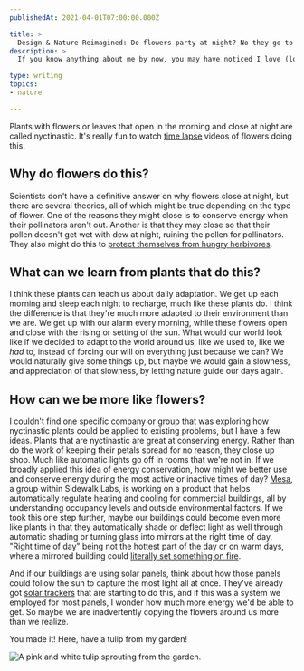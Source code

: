 ```yaml
---
publishedAt: 2021-04-01T07:00:00.000Z

title: >
  Design & Nature Reimagined: Do flowers party at night? No they go to bed early.
description: >
  If you know anything about me by now, you may have noticed I love (love) plants. I love growing my garden, and spend a lot of time watching the flowers. If you've ever done this, you may have noticed that some of your flowers close at night. Purple shamrocks, tulips, lotus, morning glory, and california poppies are just a few of the many flowers that exhibit this behavior. 

type: writing
topics:
- nature

---
```


Plants with flowers or leaves that open in the morning and close at night are called nyctinastic. It's really fun to watch [time lapse](https://www.youtube.com/watch?v=XffgSNFy3FM) videos of flowers doing this.

## Why do flowers do this?

Scientists don't have a definitive answer on why flowers close at night, but there are several theories, all of which might be true depending on the type of flower. One of the reasons they might close is to conserve energy when their pollinators aren't out. Another is that they may close so that their pollen doesn't get wet with dew at night, ruining the pollen for pollinators. They also might do this to [protect themselves from hungry herbivores](https://www.sciencedaily.com/releases/2019/08/190830112819.htm).

## What can we learn from plants that do this?

I think these plants can teach us about daily adaptation. We get up each morning and sleep each night to recharge, much like these plants do. I think the difference is that they're much more adapted to their environment than we are. We get up with our alarm every morning, while these flowers open and close with the rising or setting of the sun. What would our world look like if we decided to adapt to the world around us, like we used to, like we _had_ to, instead of forcing our will on everything just because we can? We would naturally give some things up, but maybe we would gain a slowness, and appreciation of that slowness, by letting nature guide our days again.

## How can we be more like flowers?

I couldn't find one specific company or group that was exploring how nyctinastic plants could be applied to existing problems, but I have a few ideas. Plants that are nyctinastic are great at conserving energy. Rather than do the work of keeping their petals spread for no reason, they close up shop. Much like automatic lights go off in rooms that we're not in. If we broadly applied this idea of energy conservation, how might we better use and conserve energy during the most active or inactive times of day? [Mesa](https://mesa.sidewalklabs.com/), a group within Sidewalk Labs, is working on a product that helps automatically regulate heating and cooling for commercial buildings, all by understanding occupancy levels and outside environmental factors. If we took this one step further, maybe our buildings could become even more like plants in that they automatically shade or deflect light as well through automatic shading or turning glass into mirrors at the right time of day. "Right time of day" being not the hottest part of the day or on warm days, where a mirrored building could [literally set something on fire](https://www.nbcnews.com/sciencemain/london-skyscraper-can-melt-cars-set-buildings-fire-8c11069092).

And if our buildings are using solar panels, think about how those panels could follow the sun to capture the most light all at once. They've already got [solar trackers](https://www.solarreviews.com/blog/are-solar-axis-trackers-worth-the-additional-investment) that are starting to do this, and if this was a system we employed for most panels, I wonder how much more energy we'd be able to get. So maybe we are inadvertently copying the flowers around us more than we realize.

You made it! Here, have a tulip from my garden!

![A pink and white tulip sprouting from the garden.](https://cdn.sanity.io/images/xq50spjj/production/05beaf1e4d552018783d9f00e297760d18370cb8-590x786.png)